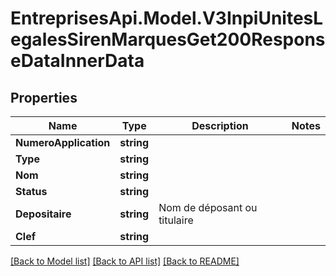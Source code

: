 # EntreprisesApi.Model.V3InpiUnitesLegalesSirenMarquesGet200ResponseDataInnerData

## Properties

Name | Type | Description | Notes
------------ | ------------- | ------------- | -------------
**NumeroApplication** | **string** |  | 
**Type** | **string** |  | 
**Nom** | **string** |  | 
**Status** | **string** |  | 
**Depositaire** | **string** | Nom de déposant ou titulaire | 
**Clef** | **string** |  | 

[[Back to Model list]](../README.md#documentation-for-models) [[Back to API list]](../README.md#documentation-for-api-endpoints) [[Back to README]](../README.md)

